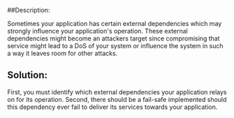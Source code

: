 ##Description:

Sometimes your application has certain external dependencies which may strongly
influence your application's operation. These external dependencies
might become an attackers target since compromising that service might lead to
a DoS of your system or influence the system in such a way it leaves room for other
attacks.

## Solution:

First, you must identify which external dependencies your application relays on
for its operation. Second, there should be a fail-safe implemented should this dependency ever
fail to deliver its services towards your application.
